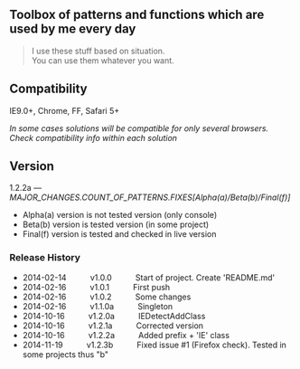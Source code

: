 Toolbox of patterns and functions which are used by me every day
---

> I use these stuff based on situation.  
> You can use them whatever you want.

Compatibility
---

IE9.0+,
Chrome,
FF,
Safari 5+

*In some cases solutions will be compatible for only several browsers. Check 
compatibility info within each solution*

Version
---

1.2.2a — *MAJOR_CHANGES.COUNT_OF_PATTERNS.FIXES[Alpha(a)/Beta(b)/Final(f)]*

 - Alpha(a) version is not tested version (only console)
 - Beta(b) version is tested version (in some project)
 - Final(f) version is tested and checked in live version

### Release History

 * 2014-02-14   v1.0.0   Start of project. Create 'README.md'
 * 2014-02-16   v1.0.1   First push
 * 2014-02-16   v1.0.2   Some changes
 * 2014-02-16   v1.1.0a   Singleton
 * 2014-10-16   v1.2.0a   IEDetectAddClass
 * 2014-10-16   v1.2.1a   Corrected version
 * 2014-10-16   v1.2.2a   Added prefix + 'IE' class
 * 2014-11-19   v1.2.3b   Fixed issue #1 (Firefox check). Tested in some
                              projects thus "b"